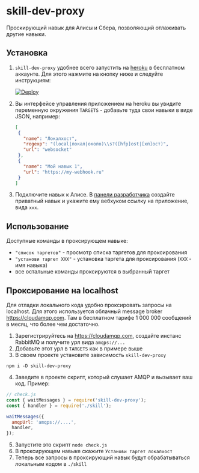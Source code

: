 # skill-dev-proxy
Проскирующий навык для Алисы и Сбера, позволяющий отлаживать другие навыки.

## Установка
1. `skill-dev-proxy` удобнее всего запустить на [heroku](https://heroku.com) в бесплатном аккаунте. Для этого нажмите на кнопку ниже и следуйте инструкциям:

   [![Deploy](https://www.herokucdn.com/deploy/button.svg)](https://heroku.com/deploy)

2. Вы интерфейсе управления приложением на heroku вы увидите переменную окружения `TARGETS` - добавьте туда свои навыки в виде JSON, например:
   ```json
   [
    {
      "name": "Локалхост",
      "regexp": "(local|локал|около)\\s?([hfp]ost|[хп]ост)",
      "url": "websocket"
    },
    {
      "name": "Мой навык 1",
      "url": "https://my-webhook.ru"
    }
   ]
   ```

3. Подключите навык к Алисе. В [панели разработчика](https://dialogs.yandex.ru/developer) создайте приватный навык и укажите ему вебхуком ссылку на приложение, вида `xxx`.

## Использование
Доступные команды в проксирующем навыке:
- `"список таргетов"` - просмотр списка таргетов для проксирования
- `"установи таргет ХХХ"` - установка таргета для проксирования (`XXX` - имя навыка)
- все остальные команды проксируются в выбранный таргет

## Проксирование на localhost
Для отладки локального кода удобно проксировать запросы на localhost.
Для этого используется облачный message broker https://cloudamqp.com.
Там в бесплатном тарифе 1 000 000 сообщений в месяц, что более чем достаточно.

1. Зарегистрируйтесь на https://cloudamqp.com, создайте инстанс RabbitMQ и получите урл вида `amqps://...`
2. Добавьте этот урл в `TARGETS` как в примере выше
3. В своем проекте установите зависимость `skill-dev-proxy`
  ```
  npm i -D skill-dev-proxy
  ```
4. Заведите в проекте скрипт, который слушает AMQP и вызывает ваш код. Пример:
  ```js
  // check.js
  const { waitMessages } = require('skill-dev-proxy');
  const { handler } = require('./skill');

  waitMessages({
    amqpUrl: 'amqps://....',
    handler,
  });
  ```
5. Запустите это скрипт `node check.js`
6. В проксирующем навыке скажите `Установи таргет локалхост`
7. Теперь все запросы в проксирующий навык будут обрабатываться локальным кодом в `./skill`

